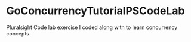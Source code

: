 # GoConcurrencyTutorialPSCodeLab
Pluralsight Code lab exercise I coded along with to learn concurrency concepts
